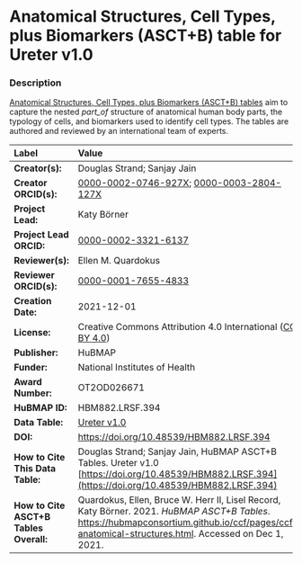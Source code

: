 # Anatomical Structures, Cell Types, plus Biomarkers (ASCT+B) table for Ureter v1.0

### Description
[Anatomical Structures, Cell Types, plus Biomarkers (ASCT+B) tables](https://hubmapconsortium.github.io/ccf/pages/ccf-anatomical-structures.html) aim to capture the nested *part_of* structure of anatomical human body parts, the typology of cells, and biomarkers used to identify cell types. The tables are authored and reviewed by an international team of experts.

| Label | Value |
| :------------- |:-------------|
| **Creator(s):** | Douglas Strand; Sanjay Jain |
| **Creator ORCID(s):** | [0000-0002-0746-927X](https://orcid.org/0000-0002-0746-927X); [0000-0003-2804-127X](https://orcid.org/0000-0003-2804-127X) |
| **Project Lead:** | Katy B&ouml;rner |
| **Project Lead ORCID:** | [0000-0002-3321-6137](https://orcid.org/0000-0002-3321-6137) |
| **Reviewer(s):** | Ellen M. Quardokus  |
| **Reviewer ORCID(s):** | [0000-0001-7655-4833](https://orcid.org/0000-0001-7655-4833) |
| **Creation Date:** | 2021-12-01 |
| **License:** | Creative Commons Attribution 4.0 International ([CC BY 4.0](https://creativecommons.org/licenses/by/4.0/)) |
| **Publisher:** | HuBMAP |
| **Funder:** | National Institutes of Health |
| **Award Number:** | OT2OD026671 |
| **HuBMAP ID:** | HBM882.LRSF.394 |
| **Data Table:** | [Ureter v1.0](https://hubmapconsortium.github.io/ccf-releases/v1.1/asct-b/ASCT-B_VH_Ureter.csv)  |
| **DOI:** | https://doi.org/10.48539/HBM882.LRSF.394 |
| **How to Cite This Data Table:** | Douglas Strand; Sanjay Jain, HuBMAP ASCT+B Tables. Ureter v1.0 [https://doi.org/10.48539/HBM882.LRSF.394](https://doi.org/10.48539/HBM882.LRSF.394) |
| **How to Cite ASCT+B Tables Overall:** | Quardokus, Ellen, Bruce W. Herr II, Lisel Record, Katy B&ouml;rner. 2021. *HuBMAP ASCT+B Tables*. https://hubmapconsortium.github.io/ccf/pages/ccf-anatomical-structures.html. Accessed on Dec 1, 2021. |

